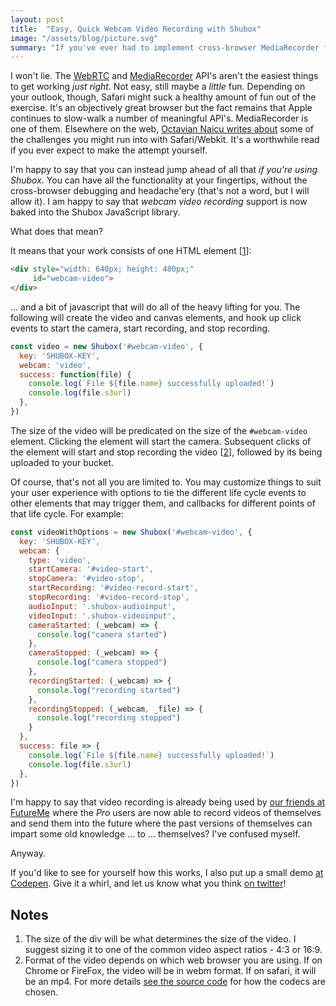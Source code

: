 ```yaml
---
layout: post
title:  "Easy, Quick Webcam Video Recording with Shubox"
image: "/assets/blog/picture.svg"
summary: "If you've ever had to implement cross-browser MediaRecorder functionality (recording video from a webcam) then you'll understand that this is a big deal!"
---
```


I won't lie. The [WebRTC] and [MediaRecorder] API's aren't the easiest things
to get working _just right_. Not easy, still maybe a _little_ fun. Depending on
your outlook, though, Safari might suck a healthy amount of fun out of the
exercise. It's an objectively great browser but the fact remains that Apple
continues to slow-walk a number of meaningful API's. MediaRecorder is one of
them. Elsewhere on the web, [Octavian Naicu writes about] some of the
challenges you might run into with Safari/Webkit. It's a worthwhile read if you
ever expect to make the attempt yourself.

I'm happy to say that you can instead jump ahead of all that _if you're using
Shubox_. You can have all the functionality at your fingertips, without the
cross-browser debugging and headache'ery (that's not a word, but I will allow
it). I am happy to say that _*webcam video recording*_ support is now baked
into the Shubox JavaScript library.

What does that mean?

It means that your work consists of one HTML element [[1]]:

```html
<div style="width: 640px; height: 480px;"
     id="webcam-video">
</div>
```

... and a bit of javascript that will do all of the heavy lifting for you. The
following will create the video and canvas elements, and hook up click events to
start the camera, start recording, and stop recording.

```javascript
const video = new Shubox('#webcam-video', {
  key: 'SHUBOX-KEY',
  webcam: 'video',
  success: function(file) {
    console.log(`File ${file.name} successfully uploaded!`)
    console.log(file.s3url)
  },
})
```

The size of the video will be predicated on the size of the `#webcam-video`
element. Clicking the element will start the camera. Subsequent clicks of the
element will start and stop recording the video [[2]], followed by its being
uploaded to your bucket.

Of course, that's not all you are limited to. You may customize things to suit
your user experience with options to tie the different life cycle events to
other elements that may trigger them, and callbacks for different points of
that life cycle. For example:

```javascript
const videoWithOptions = new Shubox('#webcam-video', {
  key: 'SHUBOX-KEY',
  webcam: {
    type: 'video',
    startCamera: '#video-start',
    stopCamera: '#video-stop',
    startRecording: '#video-record-start',
    stopRecording: '#video-record-stop',
    audioInput: '.shubox-audioinput',
    videoInput: '.shubox-videoinput',
    cameraStarted: (_webcam) => {
      console.log("camera started")
    },
    cameraStopped: (_webcam) => {
      console.log("camera stopped")
    },
    recordingStarted: (_webcam) => {
      console.log("recording started")
    },
    recordingStopped: (_webcam, _file) => {
      console.log("recording stopped")
    }
  },
  success: file => {
    console.log(`File ${file.name} successfully uploaded!`)
    console.log(file.s3url)
  },
})
```

I'm happy to say that video recording is already being used by [our friends at
FutureMe] where the _Pro_ users are now able to record videos of themselves and
send them into the future where the past versions of themselves can impart some
old knowledge ... to ... themselves? I've confused myself.

Anyway.

If you'd like to see for yourself how this works, I also put up a small demo
[at Codepen]. Give it a whirl, and let us know what you think [on twitter]!

Notes
-----

1. <a name="note-1"></a> The size of the div will be what determines the size
   of the video. I suggest sizing it to one of the common video aspect ratios -
   4:3 or 16:9.
2. <a name="note-2"></a> Format of the video depends on which web browser you
   are using. If on Chrome or FireFox, the video will be in webm format. If on
   safari, it will be an mp4. For more details [see the source code] for how
   the codecs are chosen.

[WebRTC]: https://webrtc.github.io/samples/
[MediaRecorder]: https://developers.google.com/web/updates/2016/01/mediarecorder
[Octavian Naicu writes about]: https://blog.addpipe.com/safari-technology-preview-73-adds-limited-mediastream-recorder-api-support/
[see the source code]: https://github.com/shuboxio/shubox.js/blob/master/packages/@shubox/core/src/webcam/video_events.ts#L136-L150
[our friends at FutureMe]: https://www.futureme.org
[at Codepen]: https://codepen.io/shubox/pen/QWyQmMp
[on twitter]: https://twitter.com/shuboxio
[1]: #note-1
[2]: #note-2
